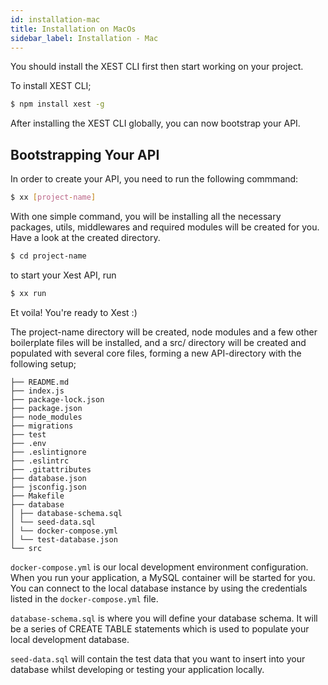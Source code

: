 ```yaml
---
id: installation-mac
title: Installation on MacOs
sidebar_label: Installation - Mac
---
```


You should install the XEST CLI first then start working on your project.

To install XEST CLI;

```bash
$ npm install xest -g
```

After installing the XEST CLI globally, you can now bootstrap your API.

## Bootstrapping Your API

In order to create your API, you need to run the following commmand:

```bash
$ xx [project-name]
```

With one simple command, you will be installing all the necessary packages, utils, middlewares and required modules will be created for you. Have a look at the created directory.

```bash
$ cd project-name
```

to start your Xest API, run

```bash
$ xx run
```

Et voila! You're ready to Xest :)

The project-name directory will be created, node modules and a few other boilerplate files will be installed, and a src/ directory will be created and populated with several core files, forming a new API-directory with the following setup;

```
├── README.md
├── index.js
├── package-lock.json
├── package.json
├── node_modules
├── migrations
├── test
├── .env
├── .eslintignore
├── .eslintrc
├── .gitattributes
├── database.json
├── jsconfig.json
├── Makefile
├── database
│ ├── database-schema.sql
│ └── seed-data.sql
│ └── docker-compose.yml
│ └── test-database.json
└── src
```

`docker-compose.yml` is our local development environment configuration. When you run your application, a MySQL container will be started for you. You can connect to the local database instance by using the credentials listed in the `docker-compose.yml` file.

`database-schema.sql` is where you will define your database schema. It will be a series of CREATE TABLE statements which is used to populate your local development database.

`seed-data.sql` will contain the test data that you want to insert into your database whilst developing or testing your application locally.
